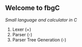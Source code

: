 ## Welcome to fbgC

*Small language and calculator in C*

1. Lexer (+)
2. Parser (-)
3. Parser Tree Generation (-)

